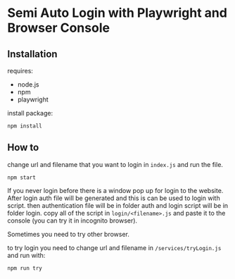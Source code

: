 # Semi Auto Login with Playwright and Browser Console

## Installation
requires:
- node.js
- npm
- playwright

install package:
```
npm install
```

## How to 
change url and filename that you want to login in `index.js` and run the file.
```
npm start
``` 
If you never login before there is a window pop up for login to the website.
After login auth file will be generated and this is can be used to login with script. 
then authentication file will be in folder auth and login script will be in folder login.
copy all of the script in `login/<filename>.js` and paste it to the console (you can try it in incognito browser). 

Sometimes you need to try other browser.

to try login you need to change url and filename in `/services/tryLogin.js` and run with:
```
npm run try
```
